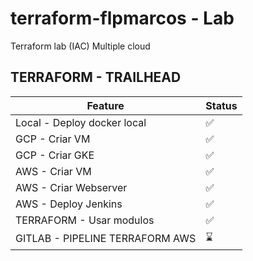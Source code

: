 # terraform-flpmarcos - Lab
Terraform lab (IAC) Multiple cloud


## TERRAFORM -  TRAILHEAD

| Feature  | Status |
| ------------- | ------------- |
| Local  - Deploy docker local | ✅  |
| GCP - Criar VM   | ✅  |
| GCP - Criar GKE | ✅  |
| AWS - Criar VM | ✅ |
| AWS - Criar Webserver |  ✅  |
| AWS - Deploy Jenkins |  ✅  |
| TERRAFORM - Usar modulos |  ✅  |
| GITLAB - PIPELINE TERRAFORM AWS  | ⌛  |
